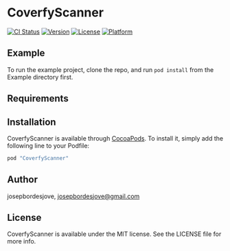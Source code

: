 # CoverfyScanner

[![CI Status](http://img.shields.io/travis/josepbordesjove/CoverfyScanner.svg?style=flat)](https://travis-ci.org/josepbordesjove/CoverfyScanner)
[![Version](https://img.shields.io/cocoapods/v/CoverfyScanner.svg?style=flat)](http://cocoapods.org/pods/CoverfyScanner)
[![License](https://img.shields.io/cocoapods/l/CoverfyScanner.svg?style=flat)](http://cocoapods.org/pods/CoverfyScanner)
[![Platform](https://img.shields.io/cocoapods/p/CoverfyScanner.svg?style=flat)](http://cocoapods.org/pods/CoverfyScanner)

## Example

To run the example project, clone the repo, and run `pod install` from the Example directory first.

## Requirements

## Installation

CoverfyScanner is available through [CocoaPods](http://cocoapods.org). To install
it, simply add the following line to your Podfile:

```ruby
pod "CoverfyScanner"
```

## Author

josepbordesjove, josepbordesjove@gmail.com

## License

CoverfyScanner is available under the MIT license. See the LICENSE file for more info.

